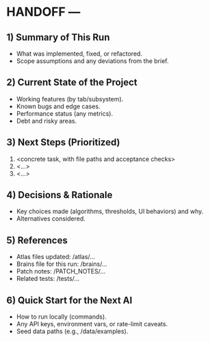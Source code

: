 # HANDOFF <version><letter> — <short scope>
## 1) Summary of This Run
- What was implemented, fixed, or refactored.
- Scope assumptions and any deviations from the brief.
## 2) Current State of the Project
- Working features (by tab/subsystem).
- Known bugs and edge cases.
- Performance status (any metrics).
- Debt and risky areas.
## 3) Next Steps (Prioritized)
1) <concrete task, with file paths and acceptance checks>
2) <...>
3) <...>
## 4) Decisions & Rationale
- Key choices made (algorithms, thresholds, UI behaviors) and why.
- Alternatives considered.
## 5) References
- Atlas files updated: /atlas/...
- Brains file for this run: /brains/...
- Patch notes: /PATCH_NOTES/...
- Related tests: /tests/...
## 6) Quick Start for the Next AI
- How to run locally (commands).
- Any API keys, environment vars, or rate-limit caveats.
- Seed data paths (e.g., /data/examples).
